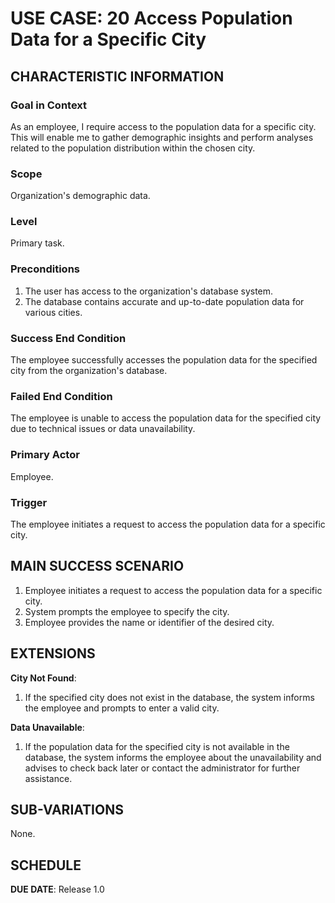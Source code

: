 # USE CASE: 20 Access Population Data for a Specific City

## CHARACTERISTIC INFORMATION

### Goal in Context

As an employee, I require access to the population data for a specific city. This will enable me to gather demographic insights and perform analyses related to the population distribution within the chosen city.

### Scope

Organization's demographic data.

### Level

Primary task.

### Preconditions

1. The user has access to the organization's database system.
2. The database contains accurate and up-to-date population data for various cities.

### Success End Condition

The employee successfully accesses the population data for the specified city from the organization's database.

### Failed End Condition

The employee is unable to access the population data for the specified city due to technical issues or data unavailability.

### Primary Actor

Employee.

### Trigger

The employee initiates a request to access the population data for a specific city.

## MAIN SUCCESS SCENARIO

1. Employee initiates a request to access the population data for a specific city.
2. System prompts the employee to specify the city.
3. Employee provides the name or identifier of the desired city.

## EXTENSIONS

**City Not Found**:
   1. If the specified city does not exist in the database, the system informs the employee and prompts to enter a valid city.

**Data Unavailable**:
   1. If the population data for the specified city is not available in the database, the system informs the employee about the unavailability and advises to check back later or contact the administrator for further assistance.

## SUB-VARIATIONS

None.

## SCHEDULE

**DUE DATE**: Release 1.0
